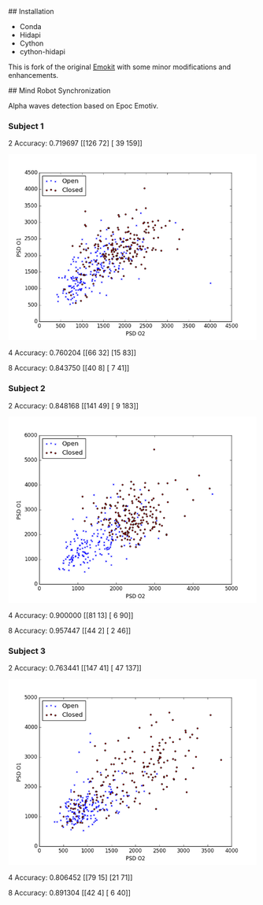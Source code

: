 ## Installation

* Conda
* Hidapi
* Cython
* cython-hidapi

This is fork of the original [Emokit](https://github.com/openyou/emokit) with some minor modifications and enhancements.

## Mind Robot Synchronization

Alpha waves detection based on Epoc Emotiv.

### Subject 1
2 Accuracy: 0.719697
 [[126  72]
 [ 39 159]]

![Alt text](/images/Subject1.png?raw=true "Subject 1")

4 Accuracy: 0.760204
 [[66 32]
 [15 83]]

8 Accuracy: 0.843750
 [[40  8]
 [ 7 41]]

### Subject 2
2 Accuracy: 0.848168
 [[141  49]
 [  9 183]]

![Alt text](/images/Subject2.png?raw=true "Subject 2")

4 Accuracy: 0.900000
 [[81 13]
 [ 6 90]]

8 Accuracy: 0.957447
 [[44  2]
  [ 2 46]]


### Subject 3

 2 Accuracy: 0.763441
 [[147  41]
 [ 47 137]]

![Alt text](/images/Subject3.png?raw=true "Subject 3")

4 Accuracy: 0.806452
 [[79 15]
 [21 71]]

8 Accuracy: 0.891304
 [[42  4]
 [ 6 40]]
